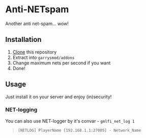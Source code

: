 # Anti-NETspam
Another anti net-spam... wow!

## Installation
1. [Clone](https://github.com/LenofagIndustries/easy-anti-netspam/archive/refs/heads/main.zip) this repository
2. Extract into `garrysmod/addons`
3. Change maximum nets per second if you want
4. Done!

## Usage
Just install it on your server and enjoy (in)security!

### NET-logging
You can also use NET-logger by it's convar - `gmlfi_net_log 1`
> `[NETLOG] PlayerName [192.168.1.1:27005] - Network_Name`
